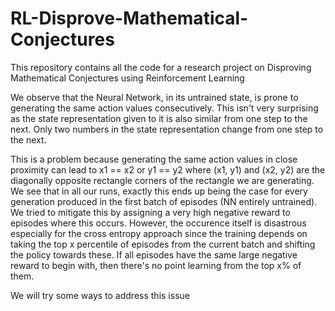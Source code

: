 # RL-Disprove-Mathematical-Conjectures
This repository contains all the code for a research project on Disproving Mathematical Conjectures using Reinforcement Learning

We observe that the Neural Network, in its untrained state, is prone to generating the same action values consecutively. This isn't very surprising as the state representation given to it is also similar from one step to the next. Only two numbers in the state representation change from one step to the next. 

This is a problem because generating the same action values in close proximity can lead to x1 == x2 or y1 == y2 where (x1, y1) and (x2, y2) are the diagonally opposite rectangle corners of the rectangle we are generating. We see that in all our runs, exactly this ends up being the case for every generation produced in the first batch of episodes (NN entirely untrained). We tried to mitigate this by assigning a very high negative reward to episodes where this occurs. However, the occurence itself is disastrous especially for the cross entropy approach since the training depends on taking the top x percentile of episodes from the current batch and shifting the policy towards these. If all episodes have the same large negative reward to begin with, then there's no point learning from the top x% of them.  

We will try some ways to address this issue